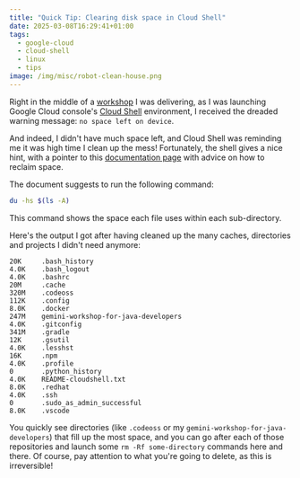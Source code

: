 ```yaml
---
title: "Quick Tip: Clearing disk space in Cloud Shell"
date: 2025-03-08T16:29:41+01:00
tags:
  - google-cloud
  - cloud-shell
  - linux
  - tips
image: /img/misc/robot-clean-house.png
---
```


Right in the middle of a [workshop](https://glaforge.dev/posts/2024/03/27/gemini-codelab-for-java-developers/) I was delivering, as I was launching Google Cloud console's [Cloud Shell](https://cloud.google.com/shell/docs) environment, I received the dreaded warning message: `no space left on device`.

And indeed, I didn't have much space left, and Cloud Shell was reminding me it was high time I clean up the mess! Fortunately, the shell gives a nice hint, with a pointer to this [documentation page](https://cloud.google.com/shell/docs/quotas-limits#clearing_disk_space) with advice on how to reclaim space.

The document suggests to run the following command:

```bash
du -hs $(ls -A)
```

This command shows the space each file uses within each sub-directory.

Here's the output I got after having cleaned up the many caches, directories and projects I didn't need anymore:

```
20K     .bash_history
4.0K    .bash_logout
4.0K    .bashrc
20M     .cache
320M    .codeoss
112K    .config
8.0K    .docker
247M    gemini-workshop-for-java-developers
4.0K    .gitconfig
341M    .gradle
12K     .gsutil
4.0K    .lesshst
16K     .npm
4.0K    .profile
0       .python_history
4.0K    README-cloudshell.txt
8.0K    .redhat
4.0K    .ssh
0       .sudo_as_admin_successful
8.0K    .vscode
```

You quickly see directories (like `.codeoss` or my `gemini-workshop-for-java-developers`) that fill up the most space, and you can go after each of those repositories and launch some `rm -Rf some-directory` commands here and there. Of course, pay attention to what you're going to delete, as this is irreversible!
